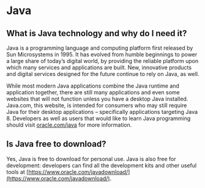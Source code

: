 # Java
## What is Java technology and why do I need it?

Java is a programming language and computing platform first released by Sun Microsystems in 1995. It has evolved from humble beginnings to power a large share of today’s digital world, by providing the reliable platform upon which many services and applications are built. New, innovative products and digital services designed for the future continue to rely on Java, as well.

While most modern Java applications combine the Java runtime and application together, there are still many applications and even some websites that will not function unless you have a desktop Java installed. Java.com, this website, is intended for consumers who may still require Java for their desktop applications – specifically applications targeting Java 8. Developers as well as users that would like to learn Java programming should visit [oracle.com/java](https://www.oracle.com/java/) for more information.

## Is Java free to download?

Yes, Java is free to download for personal use.
Java is also free for development: developers can find all the development kits and other useful tools at [https://www.oracle.com/javadownload/](https://www.oracle.com/javadownload/).
